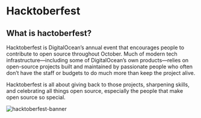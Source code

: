 # Hacktoberfest
## What is hactoberfest?

Hacktoberfest is DigitalOcean’s annual event that encourages people to contribute to open source throughout October. Much of modern tech infrastructure—including some of DigitalOcean’s own products—relies on open-source projects built and maintained by passionate people who often don’t have the staff or budgets to do much more than keep the project alive. 

Hacktoberfest is all about giving back to those projects, sharpening skills, and celebrating all things open source, especially the people that make open source so special.

![hacktoberfest-banner](https://user-images.githubusercontent.com/60167999/192787587-62a13aa7-1317-4bd5-a4b7-13f8bf336c6a.jpg)

